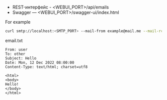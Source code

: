 - REST-интерфейс - <WEBUI_PORT>/api/emails
- Swagger — <WEBUI_PORT>/swagger-ui/index.html

For example

```sh
curl smtp://localhost:<SMTP_PORT> --mail-from example@mail.me --mail-rcpt some@mail.local --upload-file ./email.txt
```

email.txt

```
From: user
To: other
Subject: Hello
Date: Mon, 12 Dec 2022 08:00:00
Content-Type: text/html; charset=utf8

<html>
<body>
Hello!
</body>
</html>
```
